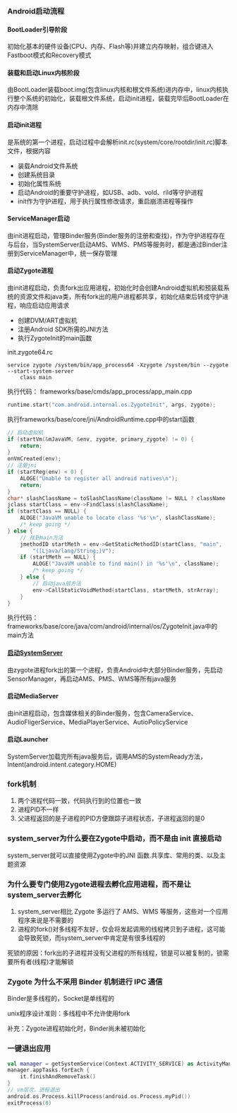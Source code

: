 ### Android启动流程
#### BootLoader引导阶段

初始化基本的硬件设备(CPU、内存、Flash等)并建立内存映射，组合键进入Fastboot模式和Recovery模式

#### 装载和启动Linux内核阶段

由BootLoader装载boot.img(包含linux内核和根文件系统)进内存中，linux内核执行整个系统的初始化，装载根文件系统，启动init进程，装载完毕后BootLoader在内存中清除

#### 启动init进程

是系统的第一个进程，启动过程中会解析init.rc(system/core/rootdir/init.rc)脚本文件，根据内容

* 装载Android文件系统
* 创建系统目录
* 初始化属性系统
* 启动Android的重要守护进程，如USB、adb、vold、rild等守护进程
* init作为守护进程，用于执行属性修改请求，重启崩溃进程等操作

#### ServiceManager启动

由init进程启动，管理Binder服务(Binder服务的注册和查找)，作为守护进程存在与后台，当SystemServer启动AMS、WMS、PMS等服务时，都是通过Binder注册到ServiceManager中，统一保存管理

#### 启动Zygote进程

由init进程启动，负责fork出应用进程，初始化时会创建Android虚拟机和预装载系统的资源文件和java类，所有fork出的用户进程都共享，初始化结束后转成守护进程，响应启动应用请求

* 创建DVM/ART虚拟机
* 注册Android SDK所需的JNI方法
* 执行ZygoteInit的main函数

init.zygote64.rc
```
service zygote /system/bin/app_process64 -Xzygote /system/bin --zygote --start-system-server
    class main
```
执行代码：
frameworks/base/cmds/app_process/app_main.cpp
```cpp
runtime.start("com.android.internal.os.ZygoteInit", args, zygote);
```
执行frameworks/base/core/jni/AndroidRuntime.cpp中的start函数
```cpp
// 启动虚拟机
if (startVm(&mJavaVM, &env, zygote, primary_zygote) != 0) {
    return;
}
onVmCreated(env);
// 注册jni
if (startReg(env) < 0) {
    ALOGE("Unable to register all android natives\n");
    return;
}
char* slashClassName = toSlashClassName(className != NULL ? className : "");
jclass startClass = env->FindClass(slashClassName);
if (startClass == NULL) {
    ALOGE("JavaVM unable to locate class '%s'\n", slashClassName);
    /* keep going */
} else {
    // 找到main方法
    jmethodID startMeth = env->GetStaticMethodID(startClass, "main",
        "([Ljava/lang/String;)V");
    if (startMeth == NULL) {
        ALOGE("JavaVM unable to find main() in '%s'\n", className);
        /* keep going */
    } else {
        // 启动java层方法
        env->CallStaticVoidMethod(startClass, startMeth, strArray);
    }
}
```

执行代码：frameworks/base/core/java/com/android/internal/os/ZygoteInit.java中的main方法

#### [启动SystemServer](./fws_system_server.md)

由zygote进程fork出的第一个进程，负责Android中大部分Binder服务，先启动SensorManager，再启动AMS、PMS、WMS等所有java服务

#### 启动MediaServer

由init进程启动，包含媒体相关的Binder服务，包含CameraService、AudioFligerService、MediaPlayerService、AutioPolicyService

#### 启动Launcher

SystemServer加载完所有java服务后，调用AMS的SystemReady方法，Intent(android.intent.category.HOME)

### fork机制

1. 两个进程代码一致，代码执行到的位置也一致
2. 进程PID不一样
3. 父进程返回的是子进程的PID方便跟踪子进程状态，子进程返回的是0

### system_server为什么要在Zygote中启动，而不是由 init 直接启动

system_server就可以直接使用Zygote中的JNI 函数.共享库、常用的类、以及主题资源

### 为什么要专门使用Zygote进程去孵化应用进程，而不是让system_server去孵化

1. system_server相比 Zygote 多运行了 AMS、WMS 等服务，这些对一个应用程序来说是不需要的
2. 进程的fork()对多线程不友好，仅会将发起调用的线程拷贝到子进程，这可能会导致死锁，而system_server中肯定是有很多线程的

死锁的原因：fork出的子进程并没有父进程的所有线程，锁是可以被复制的，锁需要所有者(线程)才能解锁

### Zygote 为什么不采用 Binder 机制进行 IPC 通信

Binder是多线程的，Socket是单线程的

unix程序设计准则：多线程中不允许使用fork

补充：Zygote进程初始化时，Binder尚未被初始化

### 一键退出应用
```kotlin
val manager = getSystemService(Context.ACTIVITY_SERVICE) as ActivityManager
manager.appTasks.forEach {
    it.finishAndRemoveTask()
}
// vm层次，进程退出
android.os.Process.killProcess(android.os.Process.myPid())
exitProcess(0)
```